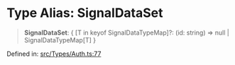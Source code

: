 # Type Alias: SignalDataSet

> **SignalDataSet**: \{ \[T in keyof SignalDataTypeMap\]?: (id: string) =\> null \| SignalDataTypeMap\[T\] \}

Defined in: [src/Types/Auth.ts:77](https://github.com/Fokusdotid/Baileys/blob/49e815e65b8f4aea31725e09dcf4815734557e39/src/Types/Auth.ts#L77)
